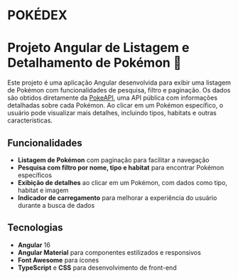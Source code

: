 # POKÉDEX

# Projeto Angular de Listagem e Detalhamento de Pokémon 🐾

Este projeto é uma aplicação Angular desenvolvida para exibir uma listagem de Pokémon com funcionalidades de pesquisa, filtro e paginação. Os dados são obtidos diretamente da [PokeAPI](https://pokeapi.co/), uma API pública com informações detalhadas sobre cada Pokémon. Ao clicar em um Pokémon específico, o usuário pode visualizar mais detalhes, incluindo tipos, habitats e outras características.

## Funcionalidades

- **Listagem de Pokémon** com paginação para facilitar a navegação
- **Pesquisa com filtro por nome, tipo e habitat** para encontrar Pokémon específicos
- **Exibição de detalhes** ao clicar em um Pokémon, com dados como tipo, habitat e imagem
- **Indicador de carregamento** para melhorar a experiência do usuário durante a busca de dados

## Tecnologias

- **Angular** 16
- **Angular Material** para componentes estilizados e responsivos
- **Font Awesome** para ícones
- **TypeScript** e **CSS** para desenvolvimento de front-end
